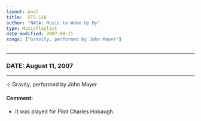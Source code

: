 ```yaml
---
layout: post
title:  STS-118
author: "NASA: Music to Wake Up By"
type: MusicPlaylist
date_modified: 2007-08-11
songs: ["Gravity, performed by John Mayer"]
---
```


----
### DATE: August 11, 2007
----
⊹ Gravity, performed by John Mayer

#### Comment:
* It was played for Pilot Charles Hobaugh.



<br/>
<center>
	<a target="_blank"
	   href="https://twitter.com/intent/tweet?hashtags=Space,NASA,Playlist,NASAWakeupCalls,SpaceProgram&text={{ page.author}}, '{{ page.songs.first }}' {{ page.title }}, {{ page.date | date: '%B %d, %Y' }}. {{ site.url }}{{ page.url }} @nasawakeupcalls">
	   <i class="fab fa-twitter" alt="Tweet this page" style="font-size: 1.3em;"></i>
	</a>
	&nbsp; 	<i class="fas fa-user-astronaut" style="font-size: 1.5em;"></i> &nbsp;
    <a type="amzn" search="'Gravity, performed by John Mayer'" category="popular music">
        <i class="fab fa-amazon" style="font-size: 1.3em;"></i>
    </a>
</center>
